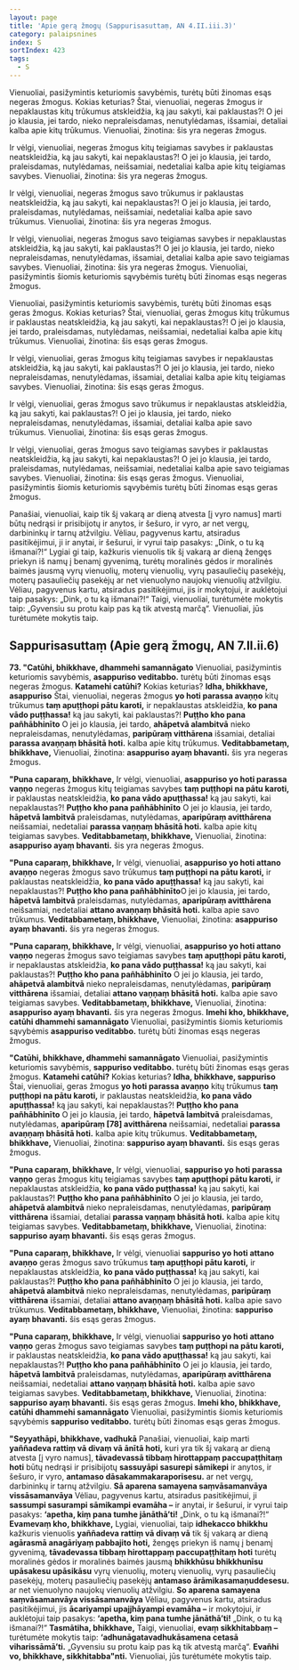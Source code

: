 ```yaml
---
layout: page
title: 'Apie gerą žmogų (Sappurisasuttaṃ, AN 4.II.iii.3)'
category: palaipsnines
index: S
sortIndex: 423
tags:
  - S
---
```

Vienuoliai, pasižymintis keturiomis savybėmis, turėtų būti žinomas esąs negeras žmogus. Kokias keturias? Štai, vienuoliai, negeras žmogus ir nepaklaustas kitų trūkumus atskleidžia, ką jau sakyti, kai paklaustas?! O jei jo klausia, jei tardo, nieko nepraleisdamas, nenutylėdamas, išsamiai, detaliai kalba apie kitų trūkumus. Vienuoliai, žinotina: šis yra negeras žmogus.

Ir vėlgi, vienuoliai, negeras žmogus kitų teigiamas savybes ir paklaustas neatskleidžia, ką jau sakyti, kai nepaklaustas?! O jei jo klausia, jei tardo, praleisdamas, nutylėdamas, neišsamiai, nedetaliai kalba apie kitų teigiamas savybes. Vienuoliai, žinotina: šis yra negeras žmogus.

Ir vėlgi, vienuoliai, negeras žmogus savo trūkumus ir paklaustas neatskleidžia, ką jau sakyti, kai nepaklaustas?! O jei jo klausia, jei tardo, praleisdamas, nutylėdamas, neišsamiai, nedetaliai kalba apie savo trūkumus. Vienuoliai, žinotina: šis yra negeras žmogus.  

Ir vėlgi, vienuoliai, negeras žmogus savo teigiamas savybes ir nepaklaustas atskleidžia, ką jau sakyti, kai paklaustas?! O jei jo klausia, jei tardo, nieko nepraleisdamas, nenutylėdamas, išsamiai, detaliai kalba apie savo teigiamas savybes. Vienuoliai, žinotina: šis yra negeras žmogus. Vienuoliai, pasižymintis šiomis keturiomis sąvybėmis turėtų būti žinomas esąs negeras žmogus.

Vienuoliai, pasižymintis keturiomis savybėmis, turėtų būti žinomas esąs geras žmogus. Kokias keturias? Štai, vienuoliai, geras žmogus kitų trūkumus ir paklaustas neatskleidžia, ką jau sakyti, kai nepaklaustas?! O jei jo klausia, jei tardo, praleisdamas, nutylėdamas, neišsamiai, nedetaliai kalba apie kitų trūkumus. Vienuoliai, žinotina: šis esąs geras žmogus.

Ir vėlgi, vienuoliai, geras žmogus kitų teigiamas savybes ir nepaklaustas atskleidžia, ką jau sakyti, kai paklaustas?! O jei jo klausia, jei tardo, nieko nepraleisdamas, nenutylėdamas, išsamiai, detaliai kalba apie kitų teigiamas savybes. Vienuoliai, žinotina: šis esąs geras žmogus.

Ir vėlgi, vienuoliai, geras žmogus savo trūkumus ir nepaklaustas atskleidžia, ką jau sakyti, kai paklaustas?! O jei jo klausia, jei tardo, nieko nepraleisdamas, nenutylėdamas, išsamiai, detaliai kalba apie savo trūkumus. Vienuoliai, žinotina: šis esąs geras žmogus.

Ir vėlgi, vienuoliai, geras žmogus savo teigiamas savybes ir paklaustas neatskleidžia, ką jau sakyti, kai nepaklaustas?! O jei jo klausia, jei tardo, praleisdamas, nutylėdamas, neišsamiai, nedetaliai kalba apie savo teigiamas savybes. Vienuoliai, žinotina: šis esąs geras žmogus. Vienuoliai, pasižymintis šiomis keturiomis sąvybėmis turėtų būti žinomas esąs geras žmogus.

Panašiai, vienuoliai, kaip tik šį vakarą ar dieną atvesta \[į vyro namus] marti būtų nedrąsi ir prisibijotų ir anytos, ir šešuro, ir vyro, ar net vergų, darbininkų ir tarnų atžvilgiu. Vėliau, pagyvenus kartu, atsiradus pasitikėjimui, ji ir anytai, ir šešurui, ir vyrui taip pasakys: „Dink, o tu ką išmanai?!“ Lygiai gi taip, kažkuris vienuolis tik šį vakarą ar dieną žengęs priekyn iš namų į benamį gyvenimą, turėtų moralinės gėdos ir moralinės baimės jausmą vyrų vienuolių, moterų vienuolių, vyrų pasauliečių pasekėjų, moterų pasauliečių pasekėjų ar net vienuolyno naujokų vienuolių atžvilgiu. Vėliau, pagyvenus kartu, atsiradus pasitikėjimui, jis ir mokytojui, ir auklėtojui taip pasakys: „Dink, o tu ką išmanai?!“ Taigi, vienuoliai, turėtumėte mokytis taip: „Gyvensiu su protu kaip pas ką tik atvestą marčą“. Vienuoliai, jūs turėtumėte mokytis taip.

## Sappurisasuttaṃ (Apie gerą žmogų, AN 7.II.ii.6)

**73. "Catūhi, bhikkhave, dhammehi samannāgato** Vienuoliai, pasižymintis keturiomis savybėmis, **asappuriso veditabbo.** turėtų būti žinomas esąs negeras žmogus. **Katamehi catūhi?** Kokias keturias? **Idha, bhikkhave, asappuriso** Štai, vienuoliai, negeras žmogus **yo hoti parassa avaṇṇo** kitų trūkumus **taṃ apuṭṭhopi pātu karoti,** ir nepaklaustas atskleidžia, **ko pana vādo puṭṭhassa!** ką jau sakyti, kai paklaustas?! **Puṭṭho kho pana pañhābhinīto** O jei jo klausia, jei tardo, **ahāpetvā alambitvā** nieko nepraleisdamas, nenutylėdamas, **paripūraṃ vitthārena** išsamiai, detaliai **parassa avaṇṇaṃ bhāsitā hoti.** kalba apie kitų trūkumus. **Veditabbametaṃ, bhikkhave,** Vienuoliai, žinotina: **asappuriso ayaṃ bhavanti.** šis yra negeras žmogus.

**"Puna caparaṃ, bhikkhave,** Ir vėlgi, vienuoliai, **asappuriso yo hoti parassa vaṇṇo** negeras žmogus kitų teigiamas savybes **taṃ puṭṭhopi na pātu karoti,** ir paklaustas neatskleidžia, **ko pana vādo apuṭṭhassa!** ką jau sakyti, kai nepaklaustas?! **Puṭṭho kho pana pañhābhinīto** O jei jo klausia, jei tardo, **hāpetvā lambitvā** praleisdamas, nutylėdamas, **aparipūraṃ avitthārena** neišsamiai, nedetaliai **parassa vaṇṇaṃ bhāsitā hoti.** kalba apie kitų teigiamas savybes. **Veditabbametaṃ, bhikkhave,** Vienuoliai, žinotina: **asappuriso ayaṃ bhavanti.** šis yra negeras žmogus.

**"Puna caparaṃ, bhikkhave,** Ir vėlgi, vienuoliai, **asappuriso yo hoti attano avaṇṇo** negeras žmogus savo trūkumus **taṃ puṭṭhopi na pātu karoti,** ir paklaustas neatskleidžia, **ko pana vādo apuṭṭhassa!** ką jau sakyti, kai nepaklaustas?! **Puṭṭho kho pana pañhābhinīto**O jei jo klausia, jei tardo, **hāpetvā lambitvā** praleisdamas, nutylėdamas, **aparipūraṃ avitthārena** neišsamiai, nedetaliai **attano avaṇṇaṃ bhāsitā hoti.** kalba apie savo trūkumus. **Veditabbametaṃ, bhikkhave,** Vienuoliai, žinotina: **asappuriso ayaṃ bhavanti.** šis yra negeras žmogus.

**"Puna caparaṃ, bhikkhave,** Ir vėlgi, vienuoliai,  **asappuriso yo hoti attano vaṇṇo** negeras žmogus savo teigiamas savybes **taṃ apuṭṭhopi pātu karoti,** ir nepaklaustas atskleidžia, **ko pana vādo puṭṭhassa!** ką jau sakyti, kai paklaustas?! **Puṭṭho kho pana pañhābhinīto** O jei jo klausia, jei tardo, **ahāpetvā alambitvā** nieko nepraleisdamas, nenutylėdamas, **paripūraṃ vitthārena** išsamiai, detaliai **attano vaṇṇaṃ bhāsitā hoti.** kalba apie savo teigiamas savybes. **Veditabbametaṃ, bhikkhave,** Vienuoliai, žinotina: **asappuriso ayaṃ bhavanti.** šis yra negeras žmogus. **Imehi kho, bhikkhave, catūhi dhammehi samannāgato** Vienuoliai, pasižymintis šiomis keturiomis sąvybėmis **asappuriso veditabbo.** turėtų būti žinomas esąs negeras žmogus.

**"Catūhi, bhikkhave, dhammehi samannāgato** Vienuoliai, pasižymintis keturiomis savybėmis, **sappuriso veditabbo.** turėtų būti žinomas esąs geras žmogus. **Katamehi catūhi?** Kokias keturias? **Idha, bhikkhave, sappuriso** Štai, vienuoliai, geras žmogus **yo hoti parassa avaṇṇo** kitų trūkumus **taṃ puṭṭhopi na pātu karoti,** ir paklaustas neatskleidžia, **ko pana vādo apuṭṭhassa!** ką jau sakyti, kai nepaklaustas?! **Puṭṭho kho pana pañhābhinīto** O jei jo klausia, jei tardo, **hāpetvā lambitvā** praleisdamas, nutylėdamas, **aparipūraṃ \[78] avitthārena** neišsamiai, nedetaliai **parassa avaṇṇaṃ bhāsitā hoti.** kalba apie kitų trūkumus. **Veditabbametaṃ, bhikkhave,** Vienuoliai, žinotina: **sappuriso ayaṃ bhavanti.** šis esąs geras žmogus.

**"Puna caparaṃ, bhikkhave,** Ir vėlgi, vienuoliai, **sappuriso yo hoti parassa vaṇṇo** geras žmogus kitų teigiamas savybes **taṃ apuṭṭhopi pātu karoti,** ir nepaklaustas atskleidžia, **ko pana vādo puṭṭhassa!** ką jau sakyti, kai paklaustas?! **Puṭṭho kho pana pañhābhinīto** O jei jo klausia, jei tardo, **ahāpetvā alambitvā** nieko nepraleisdamas, nenutylėdamas, **paripūraṃ vitthārena** išsamiai, detaliai **parassa vaṇṇaṃ bhāsitā hoti.** kalba apie kitų teigiamas savybes. **Veditabbametaṃ, bhikkhave,** Vienuoliai, žinotina: **sappuriso ayaṃ bhavanti.** šis esąs geras žmogus.

**"Puna caparaṃ, bhikkhave,** Ir vėlgi, vienuoliai **sappuriso yo hoti attano avaṇṇo** geras žmogus savo trūkumus **taṃ apuṭṭhopi pātu karoti,** ir nepaklaustas atskleidžia, **ko pana vādo puṭṭhassa!** ką jau sakyti, kai paklaustas?! **Puṭṭho kho pana pañhābhinīto** O jei jo klausia, jei tardo, **ahāpetvā alambitvā** nieko nepraleisdamas, nenutylėdamas, **paripūraṃ vitthārena** išsamiai, detaliai **attano avaṇṇaṃ bhāsitā hoti.** kalba apie savo trūkumus. **Veditabbametaṃ, bhikkhave,** Vienuoliai, žinotina: **sappuriso ayaṃ bhavanti.** šis esąs geras žmogus.

**"Puna caparaṃ, bhikkhave,** Ir vėlgi, vienuoliai **sappuriso yo hoti attano vaṇṇo** geras žmogus savo teigiamas savybes **taṃ puṭṭhopi na pātu karoti,** ir paklaustas neatskleidžia, **ko pana vādo apuṭṭhassa!** ką jau sakyti, kai nepaklaustas?! **Puṭṭho kho pana pañhābhinīto** O jei jo klausia, jei tardo, **hāpetvā lambitvā** praleisdamas, nutylėdamas, **aparipūraṃ avitthārena** neišsamiai, nedetaliai **attano vaṇṇaṃ bhāsitā hoti.** kalba apie savo teigiamas savybes. **Veditabbametaṃ, bhikkhave,** Vienuoliai, žinotina: **sappuriso ayaṃ bhavanti.** šis esąs geras žmogus. **Imehi kho, bhikkhave, catūhi dhammehi samannāgato** Vienuoliai, pasižymintis šiomis keturiomis sąvybėmis **sappuriso veditabbo.** turėtų būti žinomas esąs geras žmogus.

**"Seyyathāpi, bhikkhave, vadhukā** Panašiai, vienuoliai, kaip marti **yaññadeva rattiṃ vā divaṃ vā ānītā hoti,** kuri yra tik šį vakarą ar dieną atvesta \[į vyro namus], **tāvadevassā tibbaṃ hirottappaṃ paccupaṭṭhitaṃ hoti** būtų nedrąsi ir prisibijotų **sassuyāpi sasurepi sāmikepi** ir anytos, ir šešuro, ir vyro, **antamaso dāsakammakaraporisesu.** ar net vergų, darbininkų ir tarnų atžvilgiu. **Sā aparena samayena saṃvāsamanvāya vissāsamanvāya** Vėliau, pagyvenus kartu, atsiradus pasitikėjimui, ji **sassumpi sasurampi sāmikampi evamāha –** ir anytai, ir šešurui, ir vyrui taip pasakys: **‘apetha, kiṃ pana tumhe jānāthā’ti!** „Dink, o tu ką išmanai?!“ **Evamevaṃ kho, bhikkhave,** Lygiai, vienuoliai, taip **idhekacco bhikkhu** kažkuris vienuolis **yaññadeva rattiṃ vā divaṃ vā** tik šį vakarą ar dieną **agārasmā anagāriyaṃ pabbajito hoti,** žengęs priekyn iš namų į benamį gyvenimą, **tāvadevassa tibbaṃ hirottappaṃ paccupaṭṭhitaṃ hoti** turėtų moralinės gėdos ir moralinės baimės jausmą **bhikkhūsu bhikkhunīsu upāsakesu upāsikāsu** vyrų vienuolių, moterų vienuolių, vyrų pasauliečių pasekėjų, moterų pasauliečių pasekėjų **antamaso ārāmikasamaṇuddesesu.** ar net vienuolyno naujokų vienuolių atžvilgiu. **So aparena samayena saṃvāsamanvāya vissāsamanvāya** Vėliau, pagyvenus kartu, atsiradus pasitikėjimui, jis **ācariyampi upajjhāyampi evamāha –** ir mokytojui, ir auklėtojui taip pasakys: **‘apetha, kiṃ pana tumhe jānāthā’ti!** „Dink, o tu ką išmanai?!“ **Tasmātiha, bhikkhave,** Taigi, vienuoliai,  **evaṃ sikkhitabbaṃ –** turėtumėte mokytis taip: **‘adhunāgatavadhukāsamena cetasā viharissāmā’ti.** „Gyvensiu su protu kaip pas ką tik atvestą marčą“. **Evañhi vo, bhikkhave, sikkhitabba"nti.** Vienuoliai, jūs turėtumėte mokytis taip.
